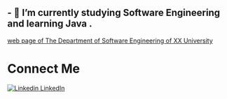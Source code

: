 
## - 🌱 I’m currently studying Software Engineering and learning Java  .
[web page of The Department of Software Engineering of XX University](https://https://bau.edu.tr/icerik/3885-yazilim-muhendisligi )

# Connect Me
[![Linkedin](https://i.stack.imgur.com/gVE0j.png) LinkedIn]([https://www.linkedin.com/](https://tr.linkedin.com/in/arhan-ersan-4268a4272))

<!--
**mrersan/mrersan** is a ✨ _special_ ✨ repository because its `README.md` (this file) appears on your GitHub profile.

Here are some ideas to get you started:



